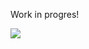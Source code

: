Work in progres!


![](https://github.com/chromelyapps/Chromely/blob/master/Screenshots/chromely_vue.png)